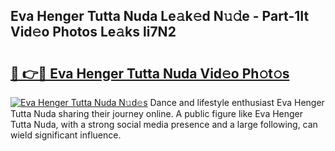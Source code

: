 ## Eva Henger Tutta Nuda Le𝚊k𝚎d N𝚞𝚍e - Part-1It Vid𝚎o Photos Le𝚊ks li7N2

# <h2><a href="http://fbezxm6.evod.top/?m=Eva+Henger+Tutta+Nuda">🔗 👉🔴 Eva Henger Tutta Nuda Vid𝚎o Ph𝚘t𝚘s</a></h2>

[![Eva Henger Tutta Nuda N𝚞d𝚎s](https://i.imgur.com/8V9OHl7.gif)](http://fbezxm6.evod.top/?m=Eva+Henger+Tutta+Nuda)
Dance and lifestyle enthusiast Eva Henger Tutta Nuda sharing their journey online. A public figure like Eva Henger Tutta Nuda, with a strong social media presence and a large following, can wield significant influence. 
